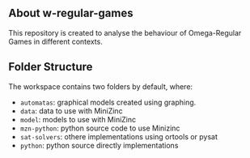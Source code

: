 ## About w-regular-games

This repository is created to analyse the behaviour of Omega-Regular Games in different contexts.


## Folder Structure

The workspace contains two folders by default, where:

- `automatas`:   graphical models created using graphing.
- `data`:        data to use with MiniZinc
- `model`:       models to use with MiniZinc
- `mzn-python`:  python source code to use Minizinc
- `sat-solvers`: othere implementations using ortools or pysat
- `python`:      python source directly implementations
